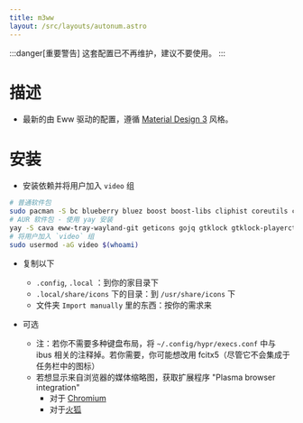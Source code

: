 ```yaml
---
title: m3ww
layout: /src/layouts/autonum.astro
---
```


:::danger[重要警告]
这套配置已不再维护，建议不要使用。
:::

# 描述
- 最新的由 Eww 驱动的配置，遵循 [Material Design 3](https://m3.material.io/) 风格。
# 安装
- 安装依赖并将用户加入 `video` 组
```bash
# 普通软件包
sudo pacman -S bc blueberry bluez boost boost-libs cliphist coreutils curl findutils fish fuzzel fzf gawk gnome-control-center gnome-keyring grim ibus imagemagick libqalculate light networkmanager network-manager-applet nlohmann-json pavucontrol plasma-browser-integration playerctl procps polkit-gnome ripgrep slurp socat sox starship udev upower util-linux xorg-xrandr wget wireplumber yad tesseract
# AUR 软件包 - 使用 yay 安装
yay -S cava eww-tray-wayland-git geticons gojq gtklock gtklock-playerctl-module gtklock-powerbar-module gtklock-userinfo-module hyprland-git lexend-fonts-git python-material-color-utilities python-pywal python-desktop-entry-lib python-poetry python-build python-pillow swww ttf-material-symbols-git wlogout
# 将用户加入 `video` 组
sudo usermod -aG video $(whoami)
```
- 复制以下
    - `.config`, `.local` ：到你的家目录下
    - `.local/share/icons` 下的目录：到 `/usr/share/icons` 下
    - 文件夹 `Import manually` 里的东西：按你的需求来

- 可选
  - 注：若你不需要多种键盘布局，将 `~/.config/hypr/execs.conf` 中与 ibus 相关的注释掉。若你需要，你可能想改用 fcitx5（尽管它不会集成于任务栏中的图标）
  - 若想显示来自浏览器的媒体缩略图，获取扩展程序 "Plasma browser integration"
    - 对于 [Chromium](https://chrome.google.com/webstore/detail/plasma-integration/cimiefiiaegbelhefglklhhakcgmhkai)
    - 对于[火狐](https://addons.mozilla.org/en-US/firefox/addon/plasma-integration/)
